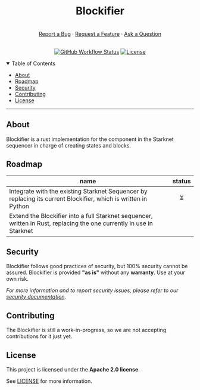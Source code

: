 <div align="center">
  <h1>Blockifier</h1>
  <br />
  <a href="https://github.com/starkware-libs/blockifier-old/issues/new?assignees=&labels=bug&template=01_BUG_REPORT.md&title=bug%3A+">Report a Bug</a>
  ·
  <a href="https://github.com/starkware-libs/blockifier-old/issues/new?assignees=&labels=enhancement&template=02_FEATURE_REQUEST.md&title=feat%3A+">Request a Feature</a>
  ·
  <a href="https://github.com/starkware-libs/blockifier-old/discussions">Ask a Question</a>
</div>

<div align="center">
<br />

[![GitHub Workflow Status](https://github.com/starkware-libs/blockifier-old/actions/workflows/post-merge.yml/badge.svg)](https://github.com/starkware-libs/blockifier-old/actions/workflows/post-merge.yml)
[![License](https://img.shields.io/github/license/starkware-libs/blockifier-old.svg?style=flat-square)](LICENSE)

</div>

<details open="open">
<summary>Table of Contents</summary>

- [About](#about)
- [Roadmap](#roadmap)
- [Security](#security)
- [Contributing](#contributing)
- [License](#license)

</details>

---

## About

Blockifier is a rust implementation for the component in the Starknet sequencer in charge of creating states and blocks.

## Roadmap
| name                   | status |
|------------------------|:--------:|
| Integrate with the existing Starknet Sequencer by replacing its current Blockifier, which is written in Python             | ⏳ |
| Extend the Blockifier into a full Starknet sequencer, written in Rust, replacing the one currently in use in Starknet      |    |

## Security

Blockifier follows good practices of security, but 100% security cannot be assured.
Blockifier is provided **"as is"** without any **warranty**. Use at your own risk.

_For more information and to report security issues, please refer to our [security documentation](docs/SECURITY.md)._
## Contributing

The Blockifier is still a work-in-progress, so we are not accepting contributions for it just yet.

## License

This project is licensed under the **Apache 2.0 license**.

See [LICENSE](LICENSE) for more information.

